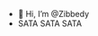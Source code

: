 - 👋 Hi, I’m @Zibbedy
- SATA SATA SATA

<!---
Zibbedy/Zibbedy is a ✨ special ✨ repository because its `README.md` (this file) appears on your GitHub profile.
You can click the Preview link to take a look at your changes.
--->
